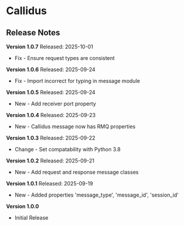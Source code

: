 # Callidus
## Release Notes


__Version 1.0.7__
Released: 2025-10-01
* Fix - Ensure request types are consistent


__Version 1.0.6__
Released: 2025-09-24
* Fix - Import incorrect for typing in message module


__Version 1.0.5__
Released: 2025-09-24
* New - Add receiver port property


__Version 1.0.4__
Released: 2025-09-23
* New - Callidus message now has RMQ properties


__Version 1.0.3__
Released: 2025-09-22
* Change - Set compatability with Python 3.8


__Version 1.0.2__
Released: 2025-09-21
* New - Add request and response message classes


__Version 1.0.1__
Released: 2025-09-19
* New - Added properties 'message_type', 'message_id', 'session_id'


__Version 1.0.0__
* Initial Release
